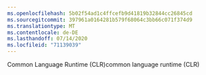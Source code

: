 ```yaml
---
ms.openlocfilehash: 5b02f54ad1c4ffcefb9d41819b32844cc26845cd
ms.sourcegitcommit: 397961a0164281b579f68064c3bb66c071f374d9
ms.translationtype: MT
ms.contentlocale: de-DE
ms.lasthandoff: 07/14/2020
ms.locfileid: "71139039"
---
```

<span data-ttu-id="b3df0-101">Common Language Runtime (CLR)</span><span class="sxs-lookup"><span data-stu-id="b3df0-101">common language runtime (CLR)</span></span>
